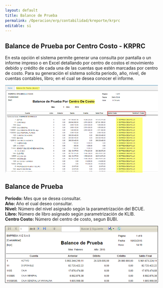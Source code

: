 ```yaml
---
layout: default
title: Balance de Prueba
permalink: /Operacion/erp/contabilidad/kreporte/krprc
editable: si
---
```


## Balance de Prueba por Centro Costo - KRPRC

En esta opción el sistema permite generar una consulta por pantalla o un informe impreso o en Excel detallando por centro de costos el movimiento debido y crédito de cada una de las cuentas que estén marcadas por centro de costo. Para su generación el sistema solicita periodo, año, nivel, de cuentas contables, libro; en el cual se desea conocer el informe. 


![](KRPRC2.png)

## Balance de Prueba

**Periodo:** Mes que se desea consultar.  
**Año:** Año el cual deseo consultar.  
**Nivel:** Número del nivel asignado según la parametrización del BCUE.  
**Libro:** Número de libro asignado según parametrización de KLIB.  
**Centro Costo:** Número del centro de costo, segun BUBI.  


![](KRPR2.png)




